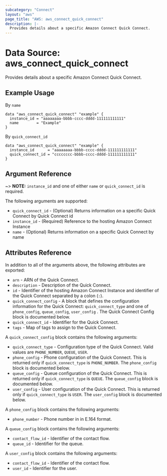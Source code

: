 ```yaml
---
subcategory: "Connect"
layout: "aws"
page_title: "AWS: aws_connect_quick_connect"
description: |-
  Provides details about a specific Amazon Connect Quick Connect.
---
```


# Data Source: aws_connect_quick_connect

Provides details about a specific Amazon Connect Quick Connect.

## Example Usage

By `name`

```hcl
data "aws_connect_quick_connect" "example" {
  instance_id = "aaaaaaaa-bbbb-cccc-dddd-111111111111"
  name        = "Example"
}
```

By `quick_connect_id`

```hcl
data "aws_connect_quick_connect" "example" {
  instance_id      = "aaaaaaaa-bbbb-cccc-dddd-111111111111"
  quick_connect_id = "cccccccc-bbbb-cccc-dddd-111111111111"
}
```

## Argument Reference

~> **NOTE:** `instance_id` and one of either `name` or `quick_connect_id` is required.

The following arguments are supported:

* `quick_connect_id` - (Optional) Returns information on a specific Quick Connect by Quick Connect id
* `instance_id` - (Required) Reference to the hosting Amazon Connect Instance
* `name` - (Optional) Returns information on a specific Quick Connect by name

## Attributes Reference

In addition to all of the arguments above, the following attributes are exported:

* `arn` - ARN of the Quick Connect.
* `description` - Description of the Quick Connect.
* `id` - Identifier of the hosting Amazon Connect Instance and identifier of the Quick Connect separated by a colon (`:`).
* `quick_connect_config` - A block that defines the configuration information for the Quick Connect: `quick_connect_type` and one of `phone_config`, `queue_config`, `user_config` . The Quick Connect Config block is documented below.
* `quick_connect_id` - Identifier for the Quick Connect.
* `tags` - Map of tags to assign to the Quick Connect.

A `quick_connect_config` block contains the following arguments:

* `quick_connect_type` - Configuration type of the Quick Connect. Valid values are `PHONE_NUMBER`, `QUEUE`, `USER`.
* `phone_config` - Phone configuration of the Quick Connect. This is returned only if `quick_connect_type` is `PHONE_NUMBER`. The `phone_config` block is documented below.
* `queue_config` - Queue configuration of the Quick Connect. This is returned only if `quick_connect_type` is `QUEUE`. The `queue_config` block is documented below.
* `user_config` - User configuration of the Quick Connect. This is returned only if `quick_connect_type` is `USER`. The `user_config` block is documented below.

A `phone_config` block contains the following arguments:

* `phone_number` - Phone number in in E.164 format.

A `queue_config` block contains the following arguments:

* `contact_flow_id` - Identifier of the contact flow.
* `queue_id` - Identifier for the queue.

A `user_config` block contains the following arguments:

* `contact_flow_id` - Identifier of the contact flow.
* `user_id` - Identifier for the user.
